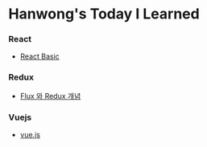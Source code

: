 # Hanwong's Today I Learned

### React

* [React Basic](https://github.com/hanwong/TIL/blob/master/react_study/README.md)


### Redux

* [Flux 와 Redux 개념](https://github.com/hanwong/TIL/blob/master/redux_study/README.md)


### Vuejs

* [vue.js](http://kr.vuejs.org/v2/guide/)
